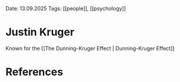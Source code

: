 Date: 13.09.2025
Tags: [[people]], [[psychology]]

# Justin Kruger

Known for the [[The Dunning-Kruger Effect | Dunning-Kruger Effect]]

# References